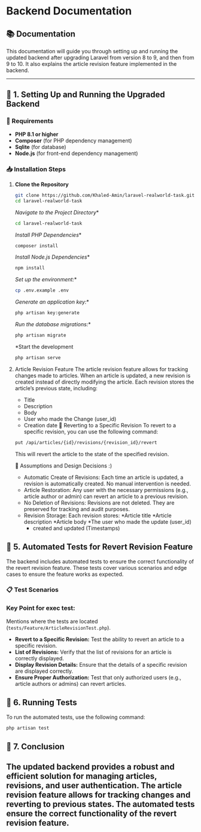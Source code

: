 # Backend Documentation 

## 📚 Documentation

This documentation will guide you through setting up and running the updated backend after upgrading Laravel from version 8 to 9, and then from 9 to 10. It also explains the article revision feature implemented in the backend.

---

## 📌 1. Setting Up and Running the Upgraded Backend


### 🚀 Requirements

- **PHP 8.1 or higher**
- **Composer** (for PHP dependency management)
- **Sqlite** (for database)
- **Node.js** (for front-end dependency management)

### 📥 Installation Steps
1. **Clone the Repository**
    ```bash
    git clone https://github.com/Khaled-Amin/laravel-realworld-task.git
    cd laravel-realworld-task
    ```
    *Navigate to the Project Directory**
    ```bash
    cd laravel-realworld-task
    ```
    *Install PHP Dependencies**
    ```bash
    composer install
    ```
    *Install Node.js Dependencies**
    ```bash
    npm install
    ```
    *Set up the environment:**
    ```bash
    cp .env.example .env
    ```
    *Generate an application key:**
    ```bash
    php artisan key:generate
    ```
    *Run the database migrations:**
    ```bash
    php artisan migrate
    ```
    *Start the development
    ```bash
    php artisan serve
    ```
 2. Article Revision Feature
    The article revision feature allows for tracking changes made to articles. When an article is updated, a new revision is created instead of directly modifying the article. Each revision stores the article’s previous state, including:
    - Title
    - Description
    - Body
    - User who made the Change (user_id)
    - Creation date
    🔄 Reverting to a Specific Revision
    To revert to a specific revision, you can use the following command:
    ```bash
    put /api/articles/{id}/revisions/{revision_id}/revert
    ```
    This will revert the article to the state of the specified revision.
    
    🎯 Assumptions and Design Decisions :)
    - Automatic Create of Revisions: Each time an article is updated, a revision is automatically created. No manual    intervention is needed.
    - Article Restoration: Any user with the necessary permissions (e.g., article author or admin) can revert an article to a previous revision.
    - No Deletion of Revisions: Revisions are not deleted. They are preserved for tracking and audit purposes.
    - Revision Storage: Each revision stores:
        *Article title
        *Article description
        *Article body
        *The user who made the update (user_id)
        * created and updated (Timestamps)

## 📌 5. Automated Tests for Revert Revision Feature
The backend includes automated tests to ensure the correct functionality of the revert revision feature. These tests cover various scenarios and edge cases to ensure the feature works as expected.
### 📋 Test Scenarios
### Key Point for exec test:
Mentions where the tests are located (`tests/Feature/ArticleRevisionTest.php`).

- **Revert to a Specific Revision:** Test the ability to revert an article to a specific revision.
- **List of Revisions:** Verify that the list of revisions for an article is correctly displayed.
- **Display Revision Details:** Ensure that the details of a specific revision are displayed correctly.
- **Ensure Proper Authorization:** Test that only authorized users (e.g., article authors or admins) can revert articles.

## 📌 6. Running Tests
To run the automated tests, use the following command:
```bash
php artisan test
```

## 📌 7. Conclusion
The updated backend provides a robust and efficient solution for managing articles, revisions, and user authentication. The article revision feature allows for tracking changes and reverting to previous states. The automated tests ensure the correct functionality of the revert revision feature.
---





